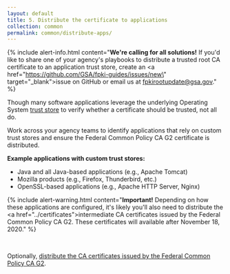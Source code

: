 ```yaml
---
layout: default 
title: 5. Distribute the certificate to applications
collection: common
permalink: common/distribute-apps/
---
```


{% include alert-info.html content="<strong>We're calling for all solutions!</strong> If you'd like to share one of your agency's playbooks to distribute a trusted root CA certificate to an application trust store, create an <a href=\"https://github.com/GSA/fpki-guides/issues/new\" target=\"_blank\">issue on GitHub</a> or email us at fpkirootupdate@gsa.gov." %}

Though many software applications leverage the underlying Operating System [trust store]({{site.baseurl}}/truststores/) to verify whether a certificate should be trusted, not all do. 

Work across your agency teams to identify applications that rely on custom trust stores and ensure the Federal Common Policy CA G2 certificate is distributed.

**Example applications with custom trust stores:**
- Java and all Java-based applications (e.g., Apache Tomcat)
- Mozilla products (e.g., Firefox, Thunderbird, etc.)
- OpenSSL-based applications (e.g., Apache HTTP Server, Nginx)


{% include alert-warning.html content="<strong>Important!</strong> Depending on how these applications are configured, it's likely you'll also need to distribute the <a href=\"../certificates\">intermediate CA certificates</a> issued by the Federal Common Policy CA G2.  These certificates will available after November 18, 2020." %}

<br>

Optionally, [distribute the CA certificates issued by the Federal Common Policy CA G2]({{site.baseurl}}/common/certificates/).
